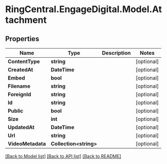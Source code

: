 # RingCentral.EngageDigital.Model.Attachment
## Properties

Name | Type | Description | Notes
------------ | ------------- | ------------- | -------------
**ContentType** | **string** |  | [optional] 
**CreatedAt** | **DateTime** |  | [optional] 
**Embed** | **bool** |  | [optional] 
**Filename** | **string** |  | [optional] 
**ForeignId** | **string** |  | [optional] 
**Id** | **string** |  | [optional] 
**Public** | **bool** |  | [optional] 
**Size** | **int** |  | [optional] 
**UpdatedAt** | **DateTime** |  | [optional] 
**Url** | **string** |  | [optional] 
**VideoMetadata** | **Collection&lt;string&gt;** |  | [optional] 

[[Back to Model list]](../README.md#documentation-for-models) [[Back to API list]](../README.md#documentation-for-api-endpoints) [[Back to README]](../README.md)

